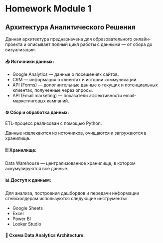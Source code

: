 # Homework Module 1
## Архитектура Аналитического Решения
Данная архитектура предназначена для образовательного онлайн-проекта и описывает полный цикл работы с данными — от сбора до визуализации.

#### 📥 Источники данных:
- Google Analytics — данные о посещениях сайтов.
- CRM — информация о клиентах и истории коммуникаций.
- API (Forms) — дополнительные данные о текущих и потенциальных клиентах, полученные через опросы.
- API (Email marketing) — показатели эффективности email-маркетинговых кампаний.

#### ⚙️ Сбор и обработка данных:
ETL-процесс реализован с помощью Python.

Данные извлекаются из источников, очищаются и загружаются в хранилище.

#### 🗄 Хранилище:
Data Warehouse — централизованное хранилище, в котором аккумулируются все данные.

#### 📊 Доступ к данным:
Для анализа, построения дашбордов и передачи информации стейкхолдерам используются следующие инструменты:
- Google Sheets
- Excel
- Power BI
- Looker Studio

#### 📌 Схема Data Analytics Architecture:

